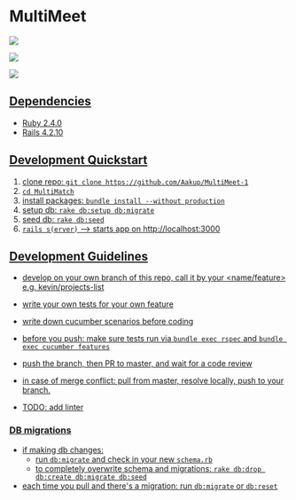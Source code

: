 # MultiMeet
<a href="https://codeclimate.com/github/Aakup/MultiMeet-1/maintainability"><img src="https://api.codeclimate.com/v1/badges/17147a80811321af3566/maintainability" /></a>

<a href="https://codeclimate.com/github/Aakup/MultiMeet-1/test_coverage"><img src="https://api.codeclimate.com/v1/badges/17147a80811321af3566/test_coverage" /></a>

<a href="https://travis-ci.org/Aakup/MultiMeet-1"><img src="https://travis-ci.org/Aakup/MultiMeet-1.svg?branch=master">

## Dependencies
- Ruby 2.4.0
- Rails 4.2.10

## Development Quickstart
1. clone repo: `git clone https://github.com/Aakup/MultiMeet-1`
2. `cd MultiMatch`
3. install packages: `bundle install --without production`
4. setup db: `rake db:setup db:migrate`
5. seed db: `rake db:seed`
6. `rails s(erver)` --> starts app on http://localhost:3000

## Development Guidelines
- develop on your own branch of this repo, call it by your <name/feature> e.g. kevin/projects-list
- write your own tests for your own feature
- write down cucumber scenarios before coding
- before you push: make sure tests run via `bundle exec rspec` and `bundle exec cucumber features`
- push the branch, then PR to master, and wait for a code review
- in case of merge conflict: pull from master, resolve locally, push to your branch.

- TODO: add linter

### DB migrations
- if making db changes:
  - run `db:migrate` and check in your new `schema.rb`
  - to completely overwrite schema and migrations: `rake db:drop db:create db:migrate db:seed`
- each time you pull and there's a migration: run `db:migrate` or `db:reset`
